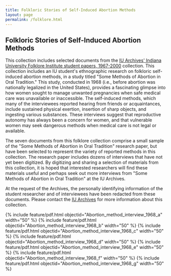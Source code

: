 ```yaml
---
title: Folkloric Stories of Self-Induced Abortion Methods
layout: page
permalink: /folklore.html
---
```

## Folkloric Stories of Self-Induced Abortion Methods

This collection includes selected documents from the [IU Archives' Indiana University Folklore Institute student papers, 1967-2000](https://purl.dlib.indiana.edu/iudl/findingaids/archives/InU-Ar-VAD7971) collection. This collection includes an IU student's ethnographic research on folkloric self-induced abortion methods, in a study titled "Some Methods of Abortion in Oral Tradition." This study, conducted in 1968 (i.e., before abortion was nationally legalized in the United States), provides a fascinating glimpse into how women sought to manage unwanted pregnancies when safe medical care was unavailable or inaccessible. The self-induced methods, which many of the interviewees reported hearing from friends or acquaintances, include sustained physical exertion, insertion of sharp objects, and ingesting various substances. These interviews suggest that reproductive autonomy has always been a concern for women, and that vulnerable women may seek dangerous methods when medical care is not legal or available.

The seven documents from this folklore collection comprise a small sample of the "Some Methods of Abortion in Oral Tradition" research paper, but have been selected to represent the variety of reported methods in this collection. The research paper includes dozens of interviews that have not yet been digitized. By digitizing and sharing a selection of materials from this collection, it is hoped that interested researchers will find these materials useful and perhaps seek out more interviews from "Some Methods of Abortion in Oral Tradition" at the IU Archives.

At the request of the Archives, the personally identifying information of the student researcher and of interviewees have been redacted from these documents. Please contact the [IU Archives](https://libraries.indiana.edu/university-archives) for more information about this collection.

{% include feature/pdf.html objectid="Abortion_method_interview_1968_a" width="50" %}
{% include feature/pdf.html objectid="Abortion_method_interview_1968_b" width="50" %}
{% include feature/pdf.html objectid="Abortion_method_interview_1968_c" width="50" %}
{% include feature/pdf.html objectid="Abortion_method_interview_1968_d" width="50" %}
{% include feature/pdf.html objectid="Abortion_method_interview_1968_e" width="50" %}
{% include feature/pdf.html objectid="Abortion_method_interview_1968_f" width="50" %}
{% include feature/pdf.html objectid="Abortion_method_interview_1968_g" width="50" %}

